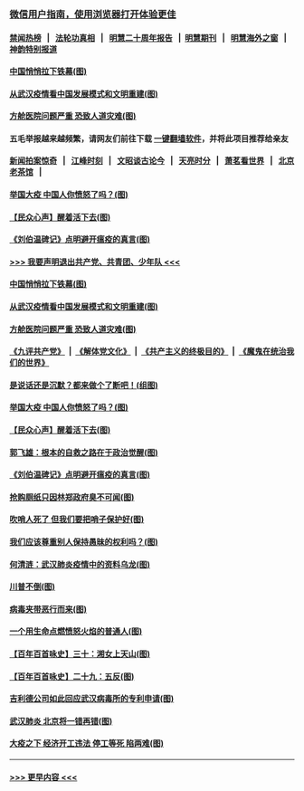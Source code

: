 ### [微信用户指南，使用浏览器打开体验更佳](https://github.com/gfw-breaker/banned-news1/blob/master/indexes/wechat-guide.md?t=0)
#### [禁闻热榜](热点新闻.md?t=0)  &nbsp;&nbsp;|&nbsp;&nbsp; [法轮功真相](https://github.com/gfw-breaker/truth/blob/master/README.md?t=0) &nbsp;&nbsp;|&nbsp;&nbsp; [明慧二十周年报告](https://github.com/gfw-breaker/mh-reports/blob/master/README.md?t=0) &nbsp;&nbsp;|&nbsp;&nbsp;[明慧期刊](https://github.com/gfw-breaker/mh-qikan) &nbsp;&nbsp;|&nbsp;&nbsp; [明慧海外之窗](https://github.com/gfw-breaker/mh-news/blob/master/README.md?t=0) &nbsp;&nbsp;|&nbsp;&nbsp; [神韵特别报道](https://github.com/gfw-breaker/mh-news/blob/master/shenyun.md?t=0)
#### [中国悄悄拉下铁幕(图)](../pages/p4/922451.md?t=02100533) 
#### [从武汉疫情看中国发展模式和文明重建(图)](../pages/p4/922447.md?t=02100533) 
#### [方舱医院问题严重 恐致人道灾难(图)](../pages/p4/922441.md?t=02100533) 
#### 五毛举报越来越频繁，请网友们前往下载 [一键翻墙软件](https://github.com/gfw-breaker/ssr-accounts)，并将此项目推荐给亲友
#### [新闻拍案惊奇](https://github.com/gfw-breaker/banned-news1/blob/master/pages/link4.md) &nbsp;&nbsp;|&nbsp;&nbsp; [江峰时刻](https://github.com/gfw-breaker/banned-news1/blob/master/pages/link4.md) &nbsp;&nbsp;|&nbsp;&nbsp; [文昭谈古论今](https://github.com/gfw-breaker/banned-news1/blob/master/pages/link4.md) &nbsp;&nbsp;|&nbsp;&nbsp; [天亮时分](https://github.com/gfw-breaker/banned-news1/blob/master/pages/link4.md) &nbsp;&nbsp;|&nbsp;&nbsp; [萧茗看世界](https://github.com/gfw-breaker/banned-news1/blob/master/pages/link4.md) &nbsp;&nbsp;|&nbsp;&nbsp; [北京老茶馆](https://github.com/gfw-breaker/banned-news1/blob/master/pages/link4.md) &nbsp;&nbsp;|&nbsp;&nbsp; 
#### [举国大疫 中国人你愤怒了吗？(图)](../pages/p4/922428.md?t=02100533) 
#### [【民众心声】醒着活下去(图)](../pages/p4/922042.md?t=02100533) 
#### [《刘伯温碑记》点明避开瘟疫的真言(图)](../pages/p4/922344.md?t=02100533) 
#### [>>> 我要声明退出共产党、共青团、少年队 <<<](https://github.com/begood0513/goodnews/blob/master/quit/letter.md) 
#### [中国悄悄拉下铁幕(图)](../pages/p4/922451.md?t=02100533) 
#### [从武汉疫情看中国发展模式和文明重建(图)](../pages/p4/922447.md?t=02100533) 
#### [方舱医院问题严重 恐致人道灾难(图)](../pages/p4/922441.md?t=02100533) 
#### [《九评共产党》](https://github.com/begood0513/9ping.md/blob/master/README.md) &nbsp;|&nbsp; [《解体党文化》](../../../../jtdwh.md/blob/master/README.md)  &nbsp;|&nbsp; [《共产主义的终极目的》](../../../../gczydzjmd.md/blob/master/README.md) &nbsp;|&nbsp; [《魔鬼在统治我们的世界》](../../../../mgztzwmdsj.md/blob/master/README.md) 
#### [是说话还是沉默？都来做个了断吧！(组图)](../pages/p4/922444.md?t=02100533) 
#### [举国大疫 中国人你愤怒了吗？(图)](../pages/p4/922428.md?t=02100533) 
#### [【民众心声】醒着活下去(图)](../pages/p4/922042.md?t=02100533) 
#### [郭飞雄：根本的自救之路在于政治觉醒(图)](../pages/p4/922435.md?t=02100533) 
#### [《刘伯温碑记》点明避开瘟疫的真言(图)](../pages/p4/922344.md?t=02100533) 
#### [抢购厕纸只因林郑政府臭不可闻(图)](../pages/p4/922342.md?t=02100533) 
#### [吹哨人死了 但我们要把哨子保护好(图)](../pages/p4/922341.md?t=02100533) 
#### [我们应该尊重别人保持愚昧的权利吗？(图)](../pages/p4/922340.md?t=02100533) 
#### [何清涟：武汉肺炎疫情中的资料乌龙(图)](../pages/p4/922336.md?t=02100533) 
#### [川普不倒(图)](../pages/p4/922213.md?t=02100533) 
#### [病毒夹带恶行而来(图)](../pages/p4/922335.md?t=02100533) 
#### [一个用生命点燃愤怒火焰的普通人(图)](../pages/p4/922337.md?t=02100533) 
#### [【百年百首咏史】三十：湘女上天山(图)](../pages/p4/922323.md?t=02100533) 
#### [【百年百首咏史】二十九：五反(图)](../pages/p4/922316.md?t=02100533) 
#### [吉利德公司如此回应武汉病毒所的专利申请(图)](../pages/p4/922230.md?t=02100533) 
#### [武汉肺炎 北京将一错再错(图)](../pages/p4/922222.md?t=02100533) 
#### [大疫之下 经济开工违法 停工等死 陷两难(图)](../pages/p4/922217.md?t=02100533) 

----
#### [ >>> 更早内容 <<< ](../indexes/p4-earlier.md)
